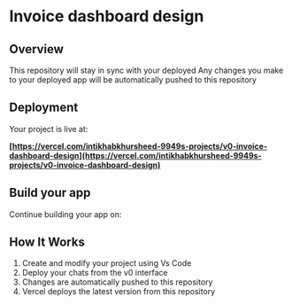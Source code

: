 # Invoice dashboard design





## Overview

This repository will stay in sync with your deployed
Any changes you make to your deployed app will be automatically pushed to this repository 

## Deployment

Your project is live at:

**[https://vercel.com/intikhabkhursheed-9949s-projects/v0-invoice-dashboard-design](https://vercel.com/intikhabkhursheed-9949s-projects/v0-invoice-dashboard-design)**

## Build your app

Continue building your app on:



## How It Works

1. Create and modify your project using Vs Code
2. Deploy your chats from the v0 interface
3. Changes are automatically pushed to this repository
4. Vercel deploys the latest version from this repository
